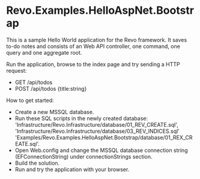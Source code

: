 # Revo.Examples.HelloAspNet.Bootstrap

This is a sample Hello World application for the Revo framework.
It saves to-do notes and consists of an Web API controller, one command, one query and one aggregate root.

Run the application, browse to the index page and try sending a HTTP request:
 * GET /api/todos
 * POST /api/todos {title:string}

How to get started:
 * Create a new MSSQL database.
 * Run these SQL scripts in the newly created database:
     'Infrastructure/Revo.Infrastructure/database/01_REV_CREATE.sql',
     'Infrastructure/Revo.Infrastructure/database/03_REV_INDICES.sql'
	 'Examples/Revo.Examples.HelloAspNet.Bootstrap/database/01_REX_CREATE.sql'.
 * Open Web.config and change the MSSQL database connection string (EFConnectionString) under connectionStrings section.
 * Build the solution.
 * Run and try the application with your browser.